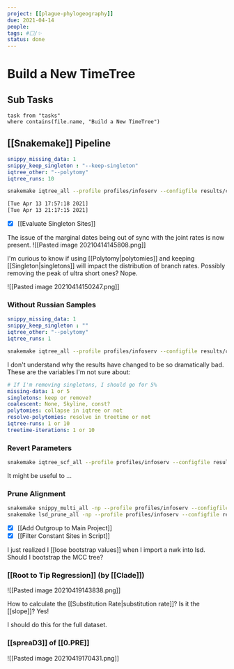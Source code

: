 ```yaml
---
project: [[plague-phylogeography]]
due: 2021-04-14
people:
tags: #⬜/✨ 
status: done
---
```


# Build a New TimeTree

## Sub Tasks
```dataview
task from "tasks"
where contains(file.name, "Build a New TimeTree")
```

## [[Snakemake]] Pipeline

```yaml
snippy_missing_data: 1
snippy_keep_singleton : "--keep-singleton"
iqtree_other: "--polytomy"
iqtree_runs: 10
```

```bash
snakemake iqtree_all --profile profiles/infoserv --configfile results/config/snakemake.yaml

[Tue Apr 13 17:57:18 2021]
[Tue Apr 13 21:17:15 2021]
```

- [x] [[Evaluate Singleton Sites]]

The issue of the marginal dates being out of sync with the joint rates is now present.
![[Pasted image 20210414145808.png]]

I'm curious to know if using [[Polytomy|polytomies]] and keeping [[Singleton|singletons]] will impact the distribution of branch rates. Possibly removing the peak of ultra short ones? Nope.

![[Pasted image 20210414150247.png]]

### Without Russian Samples

```yaml
snippy_missing_data: 1
snippy_keep_singleton : ""
iqtree_other: "--polytomy"
iqtree_runs: 1
```

```bash
snakemake iqtree_all --profile profiles/infoserv --configfile results/config/snakemake.yaml 
```


I don't understand why the results have changed to be so dramatically bad.  These are the variables I'm not sure about:

```yaml
# If I'm removing singletons, I should go for 5%
missing-data: 1 or 5
singletons: keep or remove?
coalescent: None, Skyline, const?
polytomies: collapse in iqtree or not
resolve-polytomies: resolve in treetime or not
iqtree-runs: 1 or 10
treetime-iterations: 1 or 10
```

### Revert Parameters

```bash
snakemake iqtree_scf_all --profile profiles/infoserv --configfile results/config/snakemake.yaml 
```

It might be useful to ...

### Prune Alignment

```bash
snakemake snippy_multi_all -np --profile profiles/infoserv --configfile results/config/snakemake.yaml
snakemake lsd_prune_all -np --profile profiles/infoserv --configfile results/config/snakemake.yaml
```

- [x] [[Add Outgroup to Main Project]]
- [x] [[Filter Constant Sites in Script]]

I just realized I [[lose bootstrap values]] when I import a nwk into lsd. Should I bootstrap the MCC tree?

### [[Root to Tip Regression]] (by [[Clade]])

![[Pasted image 20210419143838.png]]
  
How to calculate the [[Substitution Rate|substitution rate]]? Is it the [[slope]]? Yes!

I should do this for the full dataset.

### [[spreaD3]] of [[0.PRE]]

![[Pasted image 20210419170431.png]]